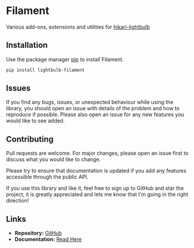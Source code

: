 # Filament

Various add-ons, extensions and utilities for [hikari-lightbulb](https://github.com/tandemdude/hikari-lightbulb/)

## Installation

Use the package manager [pip](https://pip.pypa.io/en/stable/) to install Filament.

```bash
pip install lightbulb-filament
```

## Issues
If you find any bugs, issues, or unexpected behaviour while using the library, 
you should open an issue with details of the problem and how to reproduce if possible. 
Please also open an issue for any new features you would like to see added.

## Contributing
Pull requests are welcome. For major changes, please open an issue first to discuss what you would like to change.

Please try to ensure that documentation is updated if you add any features accessible through the public API.

If you use this library and like it, feel free to sign up to GitHub and star the project,
it is greatly appreciated and lets me know that I'm going in the right direction!

## Links
- **Repository:** [GitHub](https://github.com/tandemdude/filament)
- **Documentation:** [Read Here](https://filament.readthedocs.io/en/latest/)
